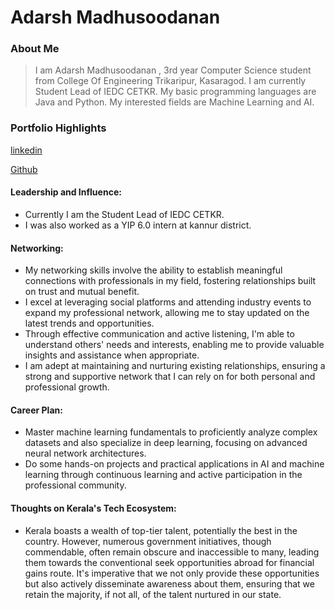# Adarsh Madhusoodanan
### About Me

> I am Adarsh Madhusoodanan , 3rd year Computer Science student from College Of Engineering Trikaripur, Kasaragod. I am currently Student Lead of IEDC CETKR. My basic programming languages are Java and Python. My interested fields are Machine Learning and AI.

### Portfolio Highlights
[linkedin](https://www.linkedin.com/in/adarshmadhusoodanan-666525223/)

[Github](https://github.com/adarshmadhusoodanan)

#### Leadership and Influence:

- Currently I am the Student Lead of IEDC CETKR.
- I was also worked as a YIP 6.0 intern at kannur district.

 #### Networking: 

- My networking skills involve the ability to establish meaningful connections with professionals in my field, fostering relationships built on trust and mutual benefit.
- I excel at leveraging social platforms and attending industry events to expand my professional network, allowing me to stay updated on the latest trends and opportunities.
- Through effective communication and active listening, I'm able to understand others' needs and interests, enabling me to provide valuable insights and assistance when appropriate.
- I am adept at maintaining and nurturing existing relationships, ensuring a strong and supportive network that I can rely on for both personal and professional growth.

#### Career Plan: 

- Master machine learning fundamentals to proficiently analyze complex datasets and also specialize in deep learning, focusing on advanced neural network architectures.
- Do some hands-on projects and practical applications in AI and machine learning through continuous learning and active participation in the professional community.

#### Thoughts on Kerala's Tech Ecosystem:

- Kerala boasts a wealth of top-tier talent, potentially the best in the country. However, numerous government initiatives, though commendable, often remain obscure and inaccessible to many, leading them towards the conventional seek opportunities abroad for financial gains route. It's imperative that we not only provide these opportunities but also actively disseminate awareness about them, ensuring that we retain the majority, if not all, of the talent nurtured in our state.
